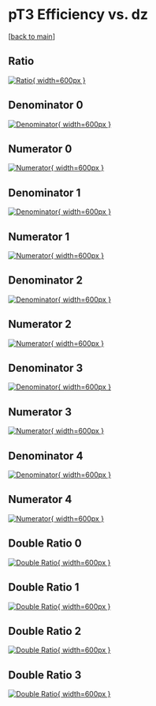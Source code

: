 # pT3 Efficiency vs. dz

[[back to main](./)]



## Ratio

[![Ratio](../mtv/var/pT3_vtr_321_1_eff_dz.png){ width=600px }](../mtv/var/pT3_vtr_321_1_eff_dz.pdf)

## Denominator 0

[![Denominator](../mtv/den/pT3_vtr_321_1_eff_dz_den0.png){ width=600px }](../mtv/den/pT3_vtr_321_1_eff_dz_den0.pdf)

## Numerator 0

[![Numerator](../mtv/num/pT3_vtr_321_1_eff_dz_num0.png){ width=600px }](../mtv/num/pT3_vtr_321_1_eff_dz_num0.pdf)

## Denominator 1

[![Denominator](../mtv/den/pT3_vtr_321_1_eff_dz_den1.png){ width=600px }](../mtv/den/pT3_vtr_321_1_eff_dz_den1.pdf)

## Numerator 1

[![Numerator](../mtv/num/pT3_vtr_321_1_eff_dz_num1.png){ width=600px }](../mtv/num/pT3_vtr_321_1_eff_dz_num1.pdf)

## Denominator 2

[![Denominator](../mtv/den/pT3_vtr_321_1_eff_dz_den2.png){ width=600px }](../mtv/den/pT3_vtr_321_1_eff_dz_den2.pdf)

## Numerator 2

[![Numerator](../mtv/num/pT3_vtr_321_1_eff_dz_num2.png){ width=600px }](../mtv/num/pT3_vtr_321_1_eff_dz_num2.pdf)

## Denominator 3

[![Denominator](../mtv/den/pT3_vtr_321_1_eff_dz_den3.png){ width=600px }](../mtv/den/pT3_vtr_321_1_eff_dz_den3.pdf)

## Numerator 3

[![Numerator](../mtv/num/pT3_vtr_321_1_eff_dz_num3.png){ width=600px }](../mtv/num/pT3_vtr_321_1_eff_dz_num3.pdf)

## Denominator 4

[![Denominator](../mtv/den/pT3_vtr_321_1_eff_dz_den4.png){ width=600px }](../mtv/den/pT3_vtr_321_1_eff_dz_den4.pdf)

## Numerator 4

[![Numerator](../mtv/num/pT3_vtr_321_1_eff_dz_num4.png){ width=600px }](../mtv/num/pT3_vtr_321_1_eff_dz_num4.pdf)

## Double Ratio 0

[![Double Ratio](../mtv/ratio/pT3_vtr_321_1_eff_dz_ratio0.png){ width=600px }](../mtv/ratio/pT3_vtr_321_1_eff_dz_ratio0.pdf)

## Double Ratio 1

[![Double Ratio](../mtv/ratio/pT3_vtr_321_1_eff_dz_ratio1.png){ width=600px }](../mtv/ratio/pT3_vtr_321_1_eff_dz_ratio1.pdf)

## Double Ratio 2

[![Double Ratio](../mtv/ratio/pT3_vtr_321_1_eff_dz_ratio2.png){ width=600px }](../mtv/ratio/pT3_vtr_321_1_eff_dz_ratio2.pdf)

## Double Ratio 3

[![Double Ratio](../mtv/ratio/pT3_vtr_321_1_eff_dz_ratio3.png){ width=600px }](../mtv/ratio/pT3_vtr_321_1_eff_dz_ratio3.pdf)

